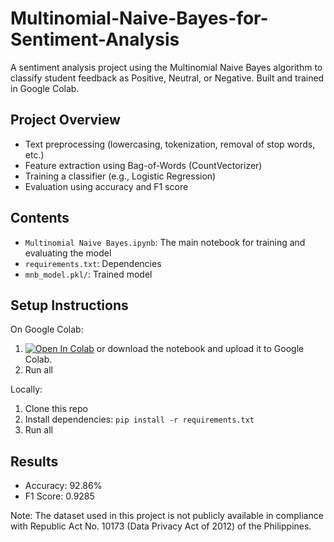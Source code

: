 # Multinomial-Naive-Bayes-for-Sentiment-Analysis
A sentiment analysis project using the Multinomial Naive Bayes algorithm to classify student feedback as Positive, Neutral, or Negative. Built and trained in Google Colab.


## Project Overview

- Text preprocessing (lowercasing, tokenization, removal of stop words, etc.)
- Feature extraction using Bag-of-Words (CountVectorizer)
- Training a classifier (e.g., Logistic Regression)
- Evaluation using accuracy and F1 score

## Contents
- `Multinomial Naive Bayes.ipynb`: The main notebook for training and evaluating the model
- `requirements.txt`: Dependencies
- `mnb_model.pkl/`: Trained model

## Setup Instructions
On Google Colab:
1. [![Open In Colab](https://colab.research.google.com/assets/colab-badge.svg)](https://colab.research.google.com/github/thegreatkeljb/Multinomial-Naive-Bayes-for-Sentiment-Analysis/blob/main/notebook.ipynb) or download the notebook and upload it to Google Colab.
2. Run all

Locally:
1. Clone this repo
2. Install dependencies: `pip install -r requirements.txt`
3. Run all

## Results
- Accuracy: 92.86%
- F1 Score: 0.9285

Note: The dataset used in this project is not publicly available in compliance with Republic Act No. 10173 (Data Privacy Act of 2012) of the Philippines.
